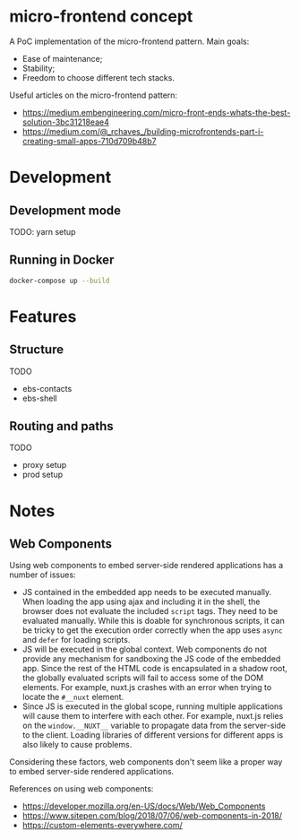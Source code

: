 # micro-frontend concept

A PoC implementation of the micro-frontend pattern. Main goals:
- Ease of maintenance;
- Stability;
- Freedom to choose different tech stacks.

Useful articles on the micro-frontend pattern:
- https://medium.embengineering.com/micro-front-ends-whats-the-best-solution-3bc31218eae4
- https://medium.com/@_rchaves_/building-microfrontends-part-i-creating-small-apps-710d709b48b7

# Development

## Development mode

TODO: yarn setup

## Running in Docker 

```bash
docker-compose up --build
```

# Features

## Structure

TODO

- ebs-contacts
- ebs-shell

## Routing and paths

TODO 

- proxy setup
- prod setup

# Notes

## Web Components

Using web components to embed server-side rendered applications has a number of issues:
- JS contained in the embedded app needs to be executed manually. When loading the app using ajax and including it
in the shell, the browser does not evaluate the included `script` tags. They need to be evaluated manually. While this is 
doable for synchronous scripts, it can be tricky to get the execution order correctly when the app uses `async` and `defer`
for loading scripts.
- JS will be executed in the global context. Web components do not provide any mechanism for sandboxing the JS code of the 
embedded app. Since the rest of the HTML code is encapsulated in a shadow root, the globally evaluated scripts will fail to 
access some of the DOM elements. For example, nuxt.js crashes with an error when trying to locate the `#__nuxt` element. 
- Since JS is executed in the global scope, running multiple applications will cause them to interfere with each other. For example, 
nuxt.js relies on the `window.__NUXT__` variable to propagate data from the server-side to the client. Loading libraries of 
different versions for different apps is also likely to cause problems.

Considering these factors, web components don't seem like a proper way to embed server-side rendered applications.

References on using web components:
- https://developer.mozilla.org/en-US/docs/Web/Web_Components
- https://www.sitepen.com/blog/2018/07/06/web-components-in-2018/
- https://custom-elements-everywhere.com/
